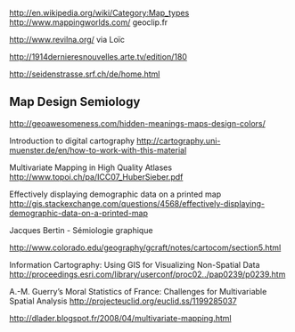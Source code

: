http://en.wikipedia.org/wiki/Category:Map_types
http://www.mappingworlds.com/
geoclip.fr

http://www.revilna.org/ via Loïc

http://1914dernieresnouvelles.arte.tv/edition/180


http://seidenstrasse.srf.ch/de/home.html


## Map Design Semiology

http://geoawesomeness.com/hidden-meanings-maps-design-colors/

Introduction to digital cartography
http://cartography.uni-muenster.de/en/how-to-work-with-this-material

Multivariate Mapping in High Quality Atlases 
http://www.topoi.ch/pa/ICC07_HuberSieber.pdf

Effectively displaying demographic data on a printed map
http://gis.stackexchange.com/questions/4568/effectively-displaying-demographic-data-on-a-printed-map

Jacques Bertin - Sémiologie graphique


http://www.colorado.edu/geography/gcraft/notes/cartocom/section5.html

Information Cartography: Using GIS for Visualizing Non-Spatial Data
http://proceedings.esri.com/library/userconf/proc02../pap0239/p0239.htm

A.-M. Guerry’s Moral Statistics of France: Challenges for Multivariable Spatial Analysis
http://projecteuclid.org/euclid.ss/1199285037

http://dlader.blogspot.fr/2008/04/multivariate-mapping.html